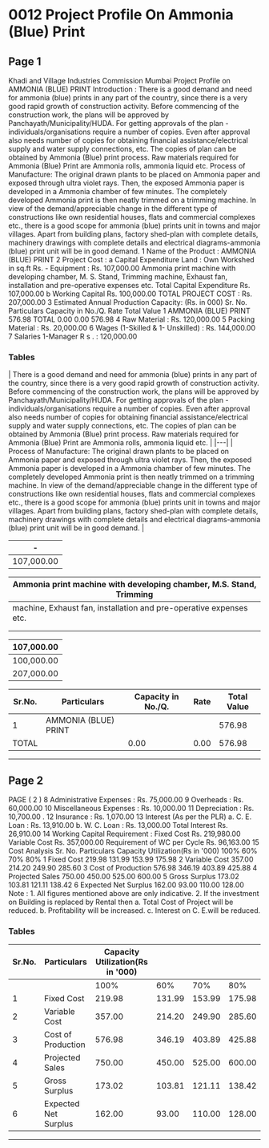 # 0012 Project Profile On Ammonia (Blue) Print

## Page 1

Khadi and Village Industries Commission Mumbai Project Profile on AMMONIA (BLUE) PRINT Introduction : There is a good demand and need for ammonia (blue) prints in any part of the country, since there is a very good rapid growth of construction activity. Before commencing of the construction work, the plans will be approved by Panchayath/Municipality/HUDA. For getting approvals of the plan - individuals/organisations require a number of copies. Even after approval also needs number of copies for obtaining financial assistance/electrical supply and water supply connections, etc. The copies of plan can be obtained by Ammonia (Blue) print process. Raw materials required for Ammonia (Blue) Print are Ammonia rolls, ammonia liquid etc. Process of Manufacture: The original drawn plants to be placed on Ammonia paper and exposed through ultra violet rays. Then, the exposed Ammonia paper is developed in a Ammonia chamber of few minutes. The completely developed Ammonia print is then neatly trimmed on a trimming machine. In view of the demand/appreciable change in the different type of constructions like own residential houses, flats and commercial complexes etc., there is a good scope for ammonia (blue) prints unit in towns and major villages. Apart from building plans, factory shed-plan with complete details, machinery drawings with complete details and electrical diagrams-ammonia (blue) print unit will be in good demand. 1 Name of the Product : AMMONIA (BLUE) PRINT 2 Project Cost : a Capital Expenditure Land : Own Workshed in sq.ft Rs. - Equipment : Rs. 107,000.00 Ammonia print machine with developing chamber, M. S. Stand, Trimming machine, Exhaust fan, installation and pre-operative expenses etc. Total Capital Expenditure Rs. 107,000.00 b Working Capital Rs. 100,000.00 TOTAL PROJECT COST : Rs. 207,000.00 3 Estimated Annual Production Capacity: (Rs. in 000) Sr. No. Particulars Capacity in No./Q. Rate Total Value 1 AMMONIA (BLUE) PRINT 576.98 TOTAL 0.00 0.00 576.98 4 Raw Material : Rs. 120,000.00 5 Packing Material : Rs. 20,000.00 6 Wages (1-Skilled & 1- Unskilled) : Rs. 144,000.00 7 Salaries 1-Manager R s . : 120,000.00

### Tables

| There is a good demand and need for ammonia (blue) prints in any part of the country, since there is
a very good rapid growth of construction activity. Before commencing of the construction work, the
plans will be approved by Panchayath/Municipality/HUDA. For getting approvals of the plan -
individuals/organisations require a number of copies. Even after approval also needs number of
copies for obtaining financial assistance/electrical supply and water supply connections, etc. The
copies of plan can be obtained by Ammonia (Blue) print process. Raw materials required for
Ammonia (Blue) Print are Ammonia rolls, ammonia liquid etc. |
|---|
| Process of Manufacture: The original drawn plants to be placed on Ammonia paper and exposed through
ultra violet rays. Then, the exposed Ammonia paper is developed in a Ammonia chamber of few minutes. The
completely developed Ammonia print is then neatly trimmed on a trimming machine. In view of the
demand/appreciable change in the different type of constructions like own residential houses, flats and
commercial complexes etc., there is a good scope for ammonia (blue) prints unit in towns and major villages.
Apart from building plans, factory shed-plan with complete details, machinery drawings with complete details
and electrical diagrams-ammonia (blue) print unit will be in good demand. |

| - |
|---|
| 107,000.00 |

| Ammonia print machine with developing chamber, M.S. Stand, Trimming |
|---|
| machine, Exhaust fan, installation and pre-operative expenses etc. |
|  |
|  |

| 107,000.00 |
|---|
| 100,000.00 |
| 207,000.00 |

| Sr.No. | Particulars | Capacity in No./Q. | Rate | Total Value |
|---|---|---|---|---|
| 1 | AMMONIA (BLUE) PRINT |  |  | 576.98 |
| TOTAL |  | 0.00 | 0.00 | 576.98 |

---

## Page 2

PAGE ( 2 ) 8 Administrative Expenses : Rs. 75,000.00 9 Overheads : Rs. 60,000.00 10 Miscellaneous Expenses : Rs. 10,000.00 11 Depreciation : Rs. 10,700.00 . 12 Insurance : Rs. 1,070.00 13 Interest (As per the PLR) a. C. E. Loan : Rs. 13,910.00 b. W. C. Loan : Rs. 13,000.00 Total Interest Rs. 26,910.00 14 Working Capital Requirement : Fixed Cost Rs. 219,980.00 Variable Cost Rs. 357,000.00 Requirement of WC per Cycle Rs. 96,163.00 15 Cost Analysis Sr. No. Particulars Capacity Utilization(Rs in '000) 100% 60% 70% 80% 1 Fixed Cost 219.98 131.99 153.99 175.98 2 Variable Cost 357.00 214.20 249.90 285.60 3 Cost of Production 576.98 346.19 403.89 425.88 4 Projected Sales 750.00 450.00 525.00 600.00 5 Gross Surplus 173.02 103.81 121.11 138.42 6 Expected Net Surplus 162.00 93.00 110.00 128.00 Note : 1. All figures mentioned above are only indicative. 2. If the investment on Building is replaced by Rental then a. Total Cost of Project will be reduced. b. Profitability will be increased. c. Interest on C. E.will be reduced.

### Tables

| Sr.No. | Particulars | Capacity Utilization(Rs in '000) |  |  |  |
|---|---|---|---|---|---|
|  |  | 100% | 60% | 70% | 80% |
| 1 | Fixed Cost | 219.98 | 131.99 | 153.99 | 175.98 |
| 2 | Variable Cost | 357.00 | 214.20 | 249.90 | 285.60 |
| 3 | Cost of Production | 576.98 | 346.19 | 403.89 | 425.88 |
| 4 | Projected Sales | 750.00 | 450.00 | 525.00 | 600.00 |
| 5 | Gross Surplus | 173.02 | 103.81 | 121.11 | 138.42 |
| 6 | Expected Net Surplus | 162.00 | 93.00 | 110.00 | 128.00 |

---

